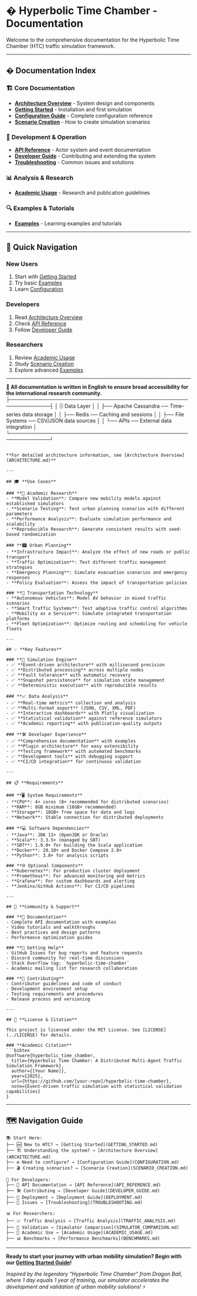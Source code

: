 # � Hyperbolic Time Chamber - Documentation

Welcome to the comprehensive documentation for the Hyperbolic Time Chamber (HTC) traffic simulation framework.

---

## � **Documentation Index**

### 🏗️ **Core Documentation**
- **[Architecture Overview](ARCHITECTURE.md)** - System design and components
- **[Getting Started](GETTING_STARTED.md)** - Installation and first simulation
- **[Configuration Guide](CONFIGURATION.md)** - Complete configuration reference
- **[Scenario Creation](SCENARIO_CREATION.md)** - How to create simulation scenarios

### 🔧 **Development & Operation**
- **[API Reference](API_REFERENCE.md)** - Actor system and event documentation
- **[Developer Guide](DEVELOPER_GUIDE.md)** - Contributing and extending the system
- **[Troubleshooting](TROUBLESHOOTING.md)** - Common issues and solutions

### 📊 **Analysis & Research**
- **[Academic Usage](ACADEMIC_USAGE.md)** - Research and publication guidelines

### 🔍 **Examples & Tutorials**
- **[Examples](examples/)** - Learning examples and tutorials

---

## 🚀 **Quick Navigation**

### **New Users**
1. Start with [Getting Started](GETTING_STARTED.md)
2. Try basic [Examples](examples/)
3. Learn [Configuration](CONFIGURATION.md)

### **Developers**
1. Read [Architecture Overview](ARCHITECTURE.md)
2. Check [API Reference](API_REFERENCE.md)
3. Follow [Developer Guide](DEVELOPER_GUIDE.md)

### **Researchers**
1. Review [Academic Usage](ACADEMIC_USAGE.md)
2. Study [Scenario Creation](SCENARIO_CREATION.md)
3. Explore advanced [Examples](examples/)

---

**📝 All documentation is written in English to ensure broad accessibility for the international research community.**
├─────────────────────────────────────────────────────────────┤
│  🗄️ Data Layer                                           │
│  ├── Apache Cassandra      ── Time-series data storage   │
│  ├── Redis                 ── Caching and sessions       │
│  ├── File Systems          ── CSV/JSON data sources      │
│  └── APIs                  ── External data integration  │
└─────────────────────────────────────────────────────────────┘
```

**For detailed architecture information, see [Architecture Overview](ARCHITECTURE.md)**

---

## 🎓 **Use Cases**

### **🔬 Academic Research**
- **Model Validation**: Compare new mobility models against established simulators
- **Scenario Testing**: Test urban planning scenarios with different parameters
- **Performance Analysis**: Evaluate simulation performance and scalability
- **Reproducible Research**: Generate consistent results with seed-based randomization

### **🏙️ Urban Planning**
- **Infrastructure Impact**: Analyze the effect of new roads or public transport
- **Traffic Optimization**: Test different traffic management strategies
- **Emergency Planning**: Simulate evacuation scenarios and emergency responses
- **Policy Evaluation**: Assess the impact of transportation policies

### **🚗 Transportation Technology**
- **Autonomous Vehicles**: Model AV behavior in mixed traffic scenarios
- **Smart Traffic Systems**: Test adaptive traffic control algorithms
- **Mobility as a Service**: Simulate integrated transportation platforms
- **Fleet Optimization**: Optimize routing and scheduling for vehicle fleets

---

## 💡 **Key Features**

### **🔄 Simulation Engine**
- ✅ **Event-driven architecture** with millisecond precision
- ✅ **Distributed processing** across multiple nodes
- ✅ **Fault tolerance** with automatic recovery
- ✅ **Snapshot persistence** for simulation state management
- ✅ **Deterministic execution** with reproducible results

### **📈 Data Analysis**
- ✅ **Real-time metrics** collection and analysis
- ✅ **Multi-format export** (JSON, CSV, XML, PDF)
- ✅ **Interactive dashboards** with Plotly visualization
- ✅ **Statistical validation** against reference simulators
- ✅ **Academic reporting** with publication-quality outputs

### **🛠️ Developer Experience**
- ✅ **Comprehensive documentation** with examples
- ✅ **Plugin architecture** for easy extensibility
- ✅ **Testing framework** with automated benchmarks
- ✅ **Development tools** with debugging support
- ✅ **CI/CD integration** for continuous validation

---

## 📋 **Requirements**

### **🖥️ System Requirements**
- **CPU**: 4+ cores (8+ recommended for distributed scenarios)
- **RAM**: 8GB minimum (16GB+ recommended)
- **Storage**: 10GB+ free space for data and logs
- **Network**: Stable connection for distributed deployments

### **💻 Software Dependencies**
- **Java**: JDK 11+ (OpenJDK or Oracle)
- **Scala**: 3.3.5+ (managed by SBT)
- **SBT**: 1.9.0+ for building the Scala application
- **Docker**: 20.10+ and Docker Compose 2.0+
- **Python**: 3.8+ for analysis scripts

### **🌐 Optional Components**
- **Kubernetes**: For production cluster deployment
- **Prometheus**: For advanced monitoring and metrics
- **Grafana**: For custom dashboards and alerting
- **Jenkins/GitHub Actions**: For CI/CD pipelines

---

## 🤝 **Community & Support**

### **📖 Documentation**
- Complete API documentation with examples
- Video tutorials and walkthroughs
- Best practices and design patterns
- Performance optimization guides

### **💬 Getting Help**
- GitHub Issues for bug reports and feature requests
- Discord community for real-time discussions
- Stack Overflow tag: `hyperbolic-time-chamber`
- Academic mailing list for research collaboration

### **🔧 Contributing**
- Contributor guidelines and code of conduct
- Development environment setup
- Testing requirements and procedures
- Release process and versioning

---

## 📄 **License & Citation**

This project is licensed under the MIT License. See [LICENSE](../LICENSE) for details.

### **Academic Citation**
```bibtex
@software{hyperbolic_time_chamber,
  title={Hyperbolic Time Chamber: A Distributed Multi-Agent Traffic Simulation Framework},
  author={[Your Name]},
  year={2025},
  url={https://github.com/[your-repo]/hyperbolic-time-chamber},
  note={Event-driven traffic simulation with statistical validation capabilities}
}
```

---

## 🗺️ **Navigation Guide**

```
📚 Start Here:
├── 🆕 New to HTC? → [Getting Started](GETTING_STARTED.md)
├── 🏗️ Understanding the system? → [Architecture Overview](ARCHITECTURE.md)
├── ⚙️ Need to configure? → [Configuration Guide](CONFIGURATION.md)
├── 🎬 Creating scenarios? → [Scenario Creation](SCENARIO_CREATION.md)

🔧 For Developers:
├── 📖 API Documentation → [API Reference](API_REFERENCE.md)
├── 🛠️ Contributing → [Developer Guide](DEVELOPER_GUIDE.md)
├── 🚀 Deployment → [Deployment Guide](DEPLOYMENT.md)
├── 🐛 Issues → [Troubleshooting](TROUBLESHOOTING.md)

📊 For Researchers:
├── 📈 Traffic Analysis → [Traffic Analysis](TRAFFIC_ANALYSIS.md)
├── 🔬 Validation → [Simulator Comparison](SIMULATOR_COMPARISON.md)
├── 📝 Academic Use → [Academic Usage](ACADEMIC_USAGE.md)
├── 📊 Benchmarks → [Performance Benchmarks](BENCHMARKS.md)
```

---

**Ready to start your journey with urban mobility simulation? Begin with our [Getting Started Guide](GETTING_STARTED.md)!**

*Inspired by the legendary "Hyperbolic Time Chamber" from Dragon Ball, where 1 day equals 1 year of training, our simulator accelerates the development and validation of urban mobility solutions!* ⚡